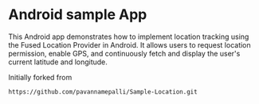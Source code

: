 
# Android sample App

This Android app demonstrates how to implement location tracking using the Fused Location Provider in Android. It allows users to request location permission, enable GPS, and continuously fetch and display the user's current latitude and longitude.

Initially forked from 
   ```
   https://github.com/pavannamepalli/Sample-Location.git
   ```
